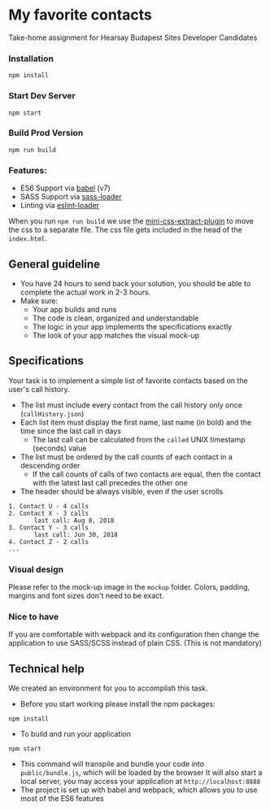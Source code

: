 
# My favorite contacts
Take-home assignment for Hearsay Budapest Sites Developer Candidates


### Installation

```
npm install
```

### Start Dev Server

```
npm start
```

### Build Prod Version

```
npm run build
```

### Features:

* ES6 Support via [babel](https://babeljs.io/) (v7)
* SASS Support via [sass-loader](https://github.com/jtangelder/sass-loader)
* Linting via [eslint-loader](https://github.com/MoOx/eslint-loader)

When you run `npm run build` we use the [mini-css-extract-plugin](https://github.com/webpack-contrib/mini-css-extract-plugin) to move the css to a separate file. The css file gets included in the head of the `index.html`.


## General guideline
- You have 24 hours to send back your solution, you should be able to complete the actual work in 2-3 hours.
- Make sure:
    - Your app builds and runs
    - The code is clean, organized and understandable
    - The logic in your app implements the specifications exactly
    - The look of your app matches the visual mock-up


## Specifications
Your task is to implement a simple list of favorite contacts based on the user's call history.
- The list must include every contact from the call history only once (```callHistory.json```)
- Each list item must display the first name, last name (in bold) and the time since the last call in days
    - The last call can be calculated from the ```called``` UNIX timestamp (seconds) value
- The list must be ordered by the call counts of each contact in a descending order
    - If the call counts of calls of two contacts are equal, then the contact with the latest last call precedes the other one
- The header should be always visible, even if the user scrolls

```
1. Contact U - 4 calls
2. Contact X - 3 calls
       last call: Aug 8, 2018
3. Contact Y - 3 calls
       last call: Jun 30, 2018
4. Contact Z - 2 calls
...
```

### Visual design
Please refer to the mock-up image in the ```mockup``` folder. Colors, padding, margins and font sizes don't need to be exact.

### Nice to have
If you are comfortable with webpack and its configuration then change the application to use SASS/SCSS instead of plain CSS. (This is not mandatory)

## Technical help
We created an environment for you to accomplish this task. 
- Before you start working please install the npm packages:
```
npm install
```
- To build and run your application
```
npm start
```    
- This command will transpile and bundle your code into ```public/bundle.js```, which will be loaded by the browser
  It will also start a local server, you may access your application at ```http://localhost:8888```
- The project is set up with babel and webpack, which allows you to use most of the ES6 features


